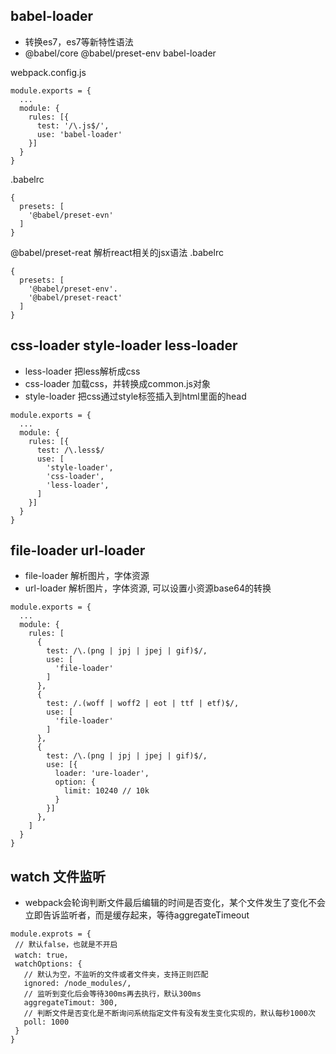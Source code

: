 ## babel-loader 
 - 转换es7，es7等新特性语法
 - @babel/core @babel/preset-env babel-loader

webpack.config.js
```
module.exports = {
  ...
  module: {
    rules: [{
      test: '/\.js$/',
      use: 'babel-loader'
    }]
  }
}
```
.babelrc
```
{
  presets: [
    '@babel/preset-evn'
  ] 
}
```
@babel/preset-reat 解析react相关的jsx语法
.babelrc
```
{
  presets: [
    '@babel/preset-env'.
    '@babel/preset-react'
  ]
}
```
## css-loader style-loader less-loader
- less-loader 把less解析成css
- css-loader 加载css，并转换成common.js对象
- style-loader 把css通过style标签插入到html里面的head
```
module.exports = {
  ...
  module: {
    rules: [{
      test: /\.less$/
      use: [
        'style-loader',
        'css-loader',
        'less-loader',
      ]
    }]
  }
}
```
## file-loader url-loader
- file-loader 解析图片，字体资源
- url-loader 解析图片，字体资源, 可以设置小资源base64的转换
```
module.exports = {
  ...
  module: {
    rules: [
      {
        test: /\.(png | jpj | jpej | gif)$/,
        use: [
          'file-loader'
        ]
      },
      {
        test: /.(woff | woff2 | eot | ttf | etf)$/,
        use: [
          'file-loader'
        ]
      },
      {
        test: /\.(png | jpj | jpej | gif)$/,
        use: [{
          loader: 'ure-loader',
          option: {
            limit: 10240 // 10k
          }
        }]
      },
    ]
  }
}
```

## watch 文件监听
 - webpack会轮询判断文件最后编辑的时间是否变化，某个文件发生了变化不会立即告诉监听者，而是缓存起来，等待aggregateTimeout
 ```
 module.exprots = {
  // 默认false，也就是不开启
  watch: true，
  watchOptions: {
    // 默认为空，不监听的文件或者文件夹，支持正则匹配
    ignored: /node_modules/,
    // 监听到变化后会等待300ms再去执行，默认300ms
    aggregateTimout: 300,
    // 判断文件是否变化是不断询问系统指定文件有没有发生变化实现的，默认每秒1000次
    poll: 1000
  }
 }
 ```

